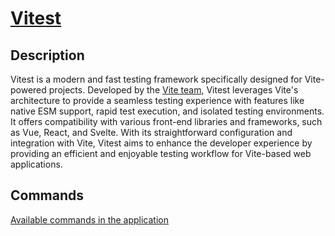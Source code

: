 # [Vitest](https://vitest.dev/)

## Description

Vitest is a modern and fast testing framework specifically designed for Vite-powered projects. Developed by the [Vite team](https://vitejs.dev/team.html), Vitest leverages Vite's architecture to provide a seamless testing experience with features like native ESM support, rapid test execution, and isolated testing environments. It offers compatibility with various front-end libraries and frameworks, such as Vue, React, and Svelte. With its straightforward configuration and integration with Vite, Vitest aims to enhance the developer experience by providing an efficient and enjoyable testing workflow for Vite-based web applications.

## Commands

[Available commands in the application](/reference/cli.html#vitest)
